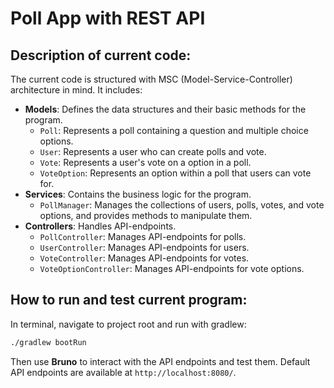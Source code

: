 # Poll App with REST API
## Description of current code:
The current code is structured with MSC (Model-Service-Controller) architecture in mind. It includes:
- **Models**: Defines the data structures and their basic methods for the program.
    - `Poll`: Represents a poll containing a question and multiple choice options.
    - `User`: Represents a user who can create polls and vote.
    - `Vote`: Represents a user's vote on a option in a poll.
    - `VoteOption`: Represents an option within a poll that users can vote for.
- **Services**: Contains the business logic for the program.
    - `PollManager`: Manages the collections of users, polls, votes, and vote options, and provides methods to manipulate them.
- **Controllers**: Handles API-endpoints.
    - `PollController`: Manages API-endpoints for polls.
    - `UserController`: Manages API-endpoints for users.
    - `VoteController`: Manages API-endpoints for votes.
    - `VoteOptionController`: Manages API-endpoints for vote options.
## How to run and test current program:
In terminal, navigate to project root and run with gradlew:
```bash
./gradlew bootRun
```
Then use **Bruno** to interact with the API endpoints and test them. Default API endpoints are available at `http://localhost:8080/`.

